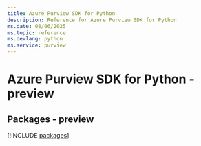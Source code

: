 ```yaml
---
title: Azure Purview SDK for Python
description: Reference for Azure Purview SDK for Python
ms.date: 08/06/2025
ms.topic: reference
ms.devlang: python
ms.service: purview
---
```

# Azure Purview SDK for Python - preview
## Packages - preview
[!INCLUDE [packages](purview-index.md)]